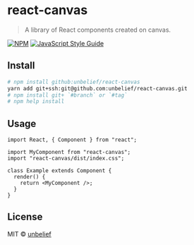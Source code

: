 # react-canvas

> A library of React components created on canvas.

[![NPM](https://img.shields.io/npm/v/react-canvas.svg)](https://www.npmjs.com/package/react-canvas) [![JavaScript Style Guide](https://img.shields.io/badge/code_style-standard-brightgreen.svg)](https://standardjs.com)

## Install

```bash
# npm install github:unbelief/react-canvas
yarn add git+ssh:git@github.com:unbelief/react-canvas.git
# npm install git+ `#branch` or `#tag`
# npm help install
```

## Usage

```tsx
import React, { Component } from "react";

import MyComponent from "react-canvas";
import "react-canvas/dist/index.css";

class Example extends Component {
  render() {
    return <MyComponent />;
  }
}
```

## License

MIT © [unbelief](https://github.com/unbelief)
